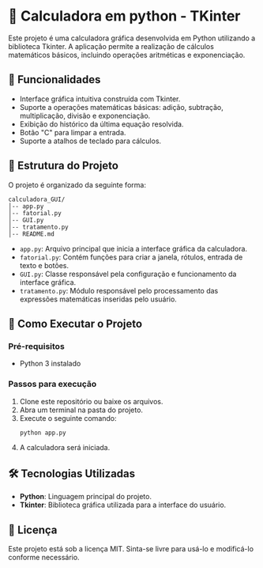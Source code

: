 # 🧮 Calculadora em python - TKinter

Este projeto é uma calculadora gráfica desenvolvida em Python utilizando a biblioteca Tkinter. A aplicação permite a realização de cálculos matemáticos básicos, incluindo operações aritméticas e exponenciação.

## 📌 Funcionalidades
- Interface gráfica intuitiva construída com Tkinter.
- Suporte a operações matemáticas básicas: adição, subtração, multiplicação, divisão e exponenciação.
- Exibição do histórico da última equação resolvida.
- Botão "C" para limpar a entrada.
- Suporte a atalhos de teclado para cálculos.

## 📂 Estrutura do Projeto

O projeto é organizado da seguinte forma:

```
calculadora_GUI/
│-- app.py
│-- fatorial.py
│-- GUI.py
│-- tratamento.py
│-- README.md
```

- `app.py`: Arquivo principal que inicia a interface gráfica da calculadora.
- `fatorial.py`: Contém funções para criar a janela, rótulos, entrada de texto e botões.
- `GUI.py`: Classe responsável pela configuração e funcionamento da interface gráfica.
- `tratamento.py`: Módulo responsável pelo processamento das expressões matemáticas inseridas pelo usuário.

## 🚀 Como Executar o Projeto

### Pré-requisitos
- Python 3 instalado

### Passos para execução
1. Clone este repositório ou baixe os arquivos.
2. Abra um terminal na pasta do projeto.
3. Execute o seguinte comando:
   ```sh
   python app.py
   ```
4. A calculadora será iniciada.

## 🛠 Tecnologias Utilizadas
- **Python**: Linguagem principal do projeto.
- **Tkinter**: Biblioteca gráfica utilizada para a interface do usuário.

## 📜 Licença
Este projeto está sob a licença MIT. Sinta-se livre para usá-lo e modificá-lo conforme necessário.
